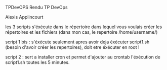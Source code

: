 TPDevOPS
Rendu TP DevOps

Alexis Applincourt

les 3 scripts s'éxécute dans le répertoire dans lequel vous voulais créer les répertoires et les fichiers (dans mon cas, le repertoire /home/username/)

script 1 bis : s'éxécute seulement apres avoir deja éxécuter script1.sh (besoin d'avoir créer les repertoires), doit etre éxécuter en root !

script 2 : sert a installer cron et permet d'ajouter au crontab l'éxécution de script1.sh toutes les 5 minutes.